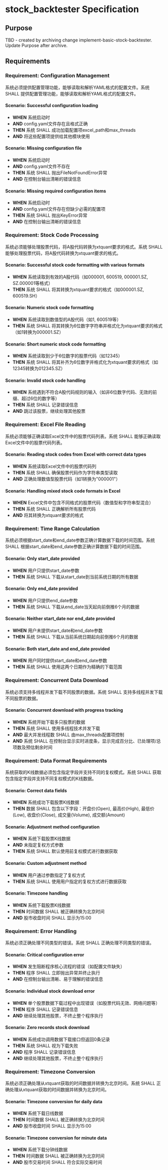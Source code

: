 # stock_backtester Specification

## Purpose
TBD - created by archiving change implement-basic-stock-backtester. Update Purpose after archive.
## Requirements
### Requirement: Configuration Management
系统必须提供配置管理功能，能够读取和解析YAML格式的配置文件。系统 SHALL 提供配置管理功能，能够读取和解析YAML格式的配置文件。

#### Scenario: Successful configuration loading
- **WHEN** 系统启动时
- **AND** config.yaml文件存在且格式正确
- **THEN** 系统 SHALL 成功加载配置项excel_path和max_threads
- **AND** 将这些配置项提供给其他模块使用

#### Scenario: Missing configuration file
- **WHEN** 系统启动时
- **AND** config.yaml文件不存在
- **THEN** 系统 SHALL 抛出FileNotFoundError异常
- **AND** 在控制台输出清晰的错误信息

#### Scenario: Missing required configuration items
- **WHEN** 系统启动时
- **AND** config.yaml文件存在但缺少必需的配置项
- **THEN** 系统 SHALL 抛出KeyError异常
- **AND** 在控制台输出清晰的错误信息

### Requirement: Stock Code Processing
系统必须能够处理股票代码，将A股代码转换为xtquant要求的格式。系统 SHALL 能够处理股票代码，将A股代码转换为xtquant要求的格式。

#### Scenario: Successful stock code formatting with various formats
- **WHEN** 系统读取到有效的A股代码（如000001, 600519, 000001.SZ, SZ.000001等格式）
- **THEN** 系统 SHALL 将其转换为xtquant要求的格式（如000001.SZ, 600519.SH）

#### Scenario: Numeric stock code formatting
- **WHEN** 系统读取到数值型的A股代码（如1, 600519等）
- **THEN** 系统 SHALL 将其转换为6位数字字符串并格式化为xtquant要求的格式（如1转换为000001.SZ）

#### Scenario: Short numeric stock code formatting
- **WHEN** 系统读取到少于6位数字的股票代码（如12345）
- **THEN** 系统 SHALL 将其补齐为6位数字并格式化为xtquant要求的格式（如12345转换为012345.SZ）

#### Scenario: Invalid stock code handling
- **WHEN** 系统遇到不符合A股代码规则的输入（如非6位数字代码、无效的前缀、超过6位的数字等）
- **THEN** 系统 SHALL 记录错误信息
- **AND** 跳过该股票，继续处理其他股票

### Requirement: Excel File Reading
系统必须能够正确读取Excel文件中的股票代码列表。系统 SHALL 能够正确读取Excel文件中的股票代码列表。

#### Scenario: Reading stock codes from Excel with correct data types
- **WHEN** 系统读取Excel文件中的股票代码列
- **THEN** 系统 SHALL 确保股票代码作为字符串类型读取
- **AND** 正确处理数值型股票代码（如1转换为"000001"）

#### Scenario: Handling mixed stock code formats in Excel
- **WHEN** Excel文件中包含不同格式的股票代码（数值型和字符串型混合）
- **THEN** 系统 SHALL 正确解析所有股票代码
- **AND** 将其转换为xtquant要求的格式

### Requirement: Time Range Calculation
系统必须根据start_date和end_date参数正确计算数据下载的时间范围。系统 SHALL 根据start_date和end_date参数正确计算数据下载的时间范围。

#### Scenario: Only start_date provided
- **WHEN** 用户只提供start_date参数
- **THEN** 系统 SHALL 下载从start_date到当前系统日期的所有数据

#### Scenario: Only end_date provided
- **WHEN** 用户只提供end_date参数
- **THEN** 系统 SHALL 下载从end_date当天起向前倒推6个月的数据

#### Scenario: Neither start_date nor end_date provided
- **WHEN** 用户未提供start_date和end_date参数
- **THEN** 系统 SHALL 下载从当前系统日期起向前倒推6个月的数据

#### Scenario: Both start_date and end_date provided
- **WHEN** 用户同时提供start_date和end_date参数
- **THEN** 系统 SHALL 使用这两个日期作为精确的下载范围

### Requirement: Concurrent Data Download
系统必须支持多线程并发下载不同股票的数据。系统 SHALL 支持多线程并发下载不同股票的数据。

#### Scenario: Concurrent download with progress tracking
- **WHEN** 系统开始下载多只股票的数据
- **THEN** 系统 SHALL 使用多线程技术并发下载
- **AND** 最大并发线程数 SHALL 由max_threads配置项控制
- **AND** 系统 SHALL 在控制台显示实时进度条，显示完成百分比、已处理项/总项数及预估剩余时间

### Requirement: Data Format Requirements
系统获取的K线数据必须包含指定字段并支持不同的复权模式。系统 SHALL 获取包含指定字段并支持不同复权模式的K线数据。

#### Scenario: Correct data fields
- **WHEN** 系统成功下载股票K线数据
- **THEN** 数据 SHALL 包含以下字段：开盘价(Open), 最高价(High), 最低价(Low), 收盘价(Close), 成交量(Volume), 成交额(Amount)

#### Scenario: Adjustment method configuration
- **WHEN** 系统下载股票K线数据
- **AND** 未指定复权方式参数
- **THEN** 系统 SHALL 默认使用前复权模式进行数据获取

#### Scenario: Custom adjustment method
- **WHEN** 用户通过参数指定了复权方式
- **THEN** 系统 SHALL 使用用户指定的复权方式进行数据获取

#### Scenario: Timezone handling
- **WHEN** 系统下载股票K线数据
- **THEN** 时间数据 SHALL 被正确转换为北京时间
- **AND** 股市收盘时间 SHALL 显示为15:00

### Requirement: Error Handling
系统必须正确处理不同类型的错误。系统 SHALL 正确处理不同类型的错误。

#### Scenario: Critical configuration error
- **WHEN** 发生阻断程序核心流程的错误（如配置文件缺失）
- **THEN** 程序 SHALL 立即抛出异常并终止执行
- **AND** 在控制台输出清晰、易于理解的错误信息

#### Scenario: Individual stock download error
- **WHEN** 单个股票数据下载过程中出现错误（如股票代码无效、网络问题等）
- **THEN** 程序 SHALL 记录错误信息
- **AND** 继续处理其他股票，不终止整个程序执行

#### Scenario: Zero records stock download
- **WHEN** 系统成功调用数据下载接口但返回0条记录
- **THEN** 系统 SHALL 视为下载失败
- **AND** 程序 SHALL 记录错误信息
- **AND** 继续处理其他股票，不终止整个程序执行

### Requirement: Timezone Conversion
系统必须正确处理从xtquant获取的时间数据并转换为北京时间。系统 SHALL 正确处理从xtquant获取的时间数据并转换为北京时间。

#### Scenario: Timezone conversion for daily data
- **WHEN** 系统下载日线数据
- **THEN** 时间数据 SHALL 被正确转换为北京时间
- **AND** 股市收盘时间 SHALL 显示为15:00

#### Scenario: Timezone conversion for minute data
- **WHEN** 系统下载分钟线数据
- **THEN** 时间数据 SHALL 被正确转换为北京时间
- **AND** 股市交易时间 SHALL 符合实际交易时间

